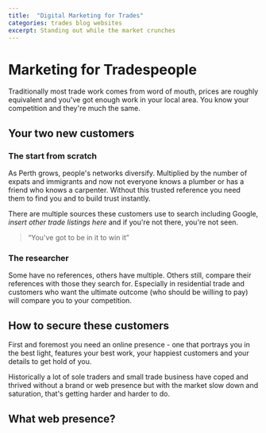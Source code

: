 ```yaml
---
title:  "Digital Marketing for Trades"
categories: trades blog websites
excerpt: Standing out while the market crunches
---
```

# Marketing for Tradespeople

Traditionally most trade work comes from word of mouth, prices are roughly equivalent and you've got enough work in your local area. You know your competition and they're much the same.

## Your two new customers

### The start from scratch

As Perth grows, people's networks diversify. Multiplied by the number of expats and immigrants and now not everyone knows a plumber or has a friend who knows a carpenter. Without this trusted reference you need them to find you and to build trust instantly. 

There are multiple sources these customers use to search including Google, *insert other trade listings here* and if you're not there, you're not seen.

> “You've got to be in it to win it”

### The researcher

Some have no references, others have multiple. Others still, compare their references with those they search for. Especially in residential trade and customers who want the ultimate outcome (who should be willing to pay) will compare you to your competition. 

## How to secure these customers

First and foremost you need an online presence - one that portrays you in the best light, features your best work, your happiest customers and your details to get hold of you. 

Historically a lot of sole traders and small trade business have coped and thrived without a brand or web presence but with the market slow down and saturation, that's getting harder and harder to do. 

## What web presence?